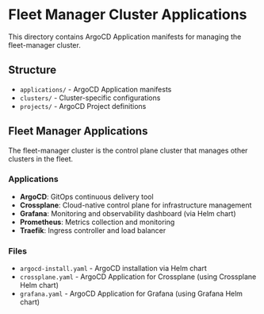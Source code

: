 # Fleet Manager Cluster Applications

This directory contains ArgoCD Application manifests for managing the fleet-manager cluster.

## Structure

- `applications/` - ArgoCD Application manifests
- `clusters/` - Cluster-specific configurations
- `projects/` - ArgoCD Project definitions

## Fleet Manager Applications

The fleet-manager cluster is the control plane cluster that manages other clusters in the fleet.

### Applications

- **ArgoCD**: GitOps continuous delivery tool
- **Crossplane**: Cloud-native control plane for infrastructure management
- **Grafana**: Monitoring and observability dashboard (via Helm chart)
- **Prometheus**: Metrics collection and monitoring
- **Traefik**: Ingress controller and load balancer

### Files

- `argocd-install.yaml` - ArgoCD installation via Helm chart
- `crossplane.yaml` - ArgoCD Application for Crossplane (using Crossplane Helm chart)
- `grafana.yaml` - ArgoCD Application for Grafana (using Grafana Helm chart)
